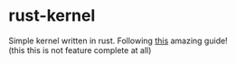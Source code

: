 # rust-kernel
Simple kernel written in rust.
Following [this](https://os.phil-opp.com/) amazing guide!  
(this this is not feature complete at all)
